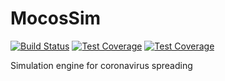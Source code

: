 # MocosSim

[![Build Status](https://app.travis-ci.com/MOCOS-COVID19/MocosSim.svg?branch=master)](https://app.travis-ci.com/MOCOS-COVID19/MocosSim)
[![Test Coverage](https://codecov.io/github/MOCOS-COVID19/MocosSim/coverage.svg?branch=master)](https://codecov.io/github/MOCOS-COVID19/MocosSim?branch=master)
[![Test Coverage](https://coveralls.io/repos/github/MOCOS-COVID19/MocosSim//badge.svg?branch=master)](https://coveralls.io/github/MOCOS-COVID19/MocosSim?branch=master)

Simulation engine for coronavirus spreading

